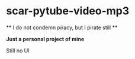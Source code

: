 # scar-pytube-video-mp3

** I do not condemn piracy, but I pirate still **

**Just a personal project of mine**

Still no UI 
 
